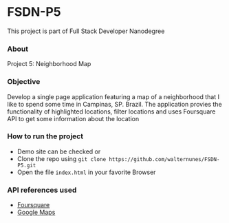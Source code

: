 # FSDN-P5
This project is part of Full Stack Developer Nanodegree

### About
Project 5: Neighborhood Map

### Objective
Develop a single page application featuring a map of a neighborhood that I like to spend some time in Campinas, SP. Brazil. The application provies the functionality of highlighted locations, filter locations and uses Foursquare API to get some information about the location

### How to run the project
* Demo site can be checked 
or
* Clone the repo using ```git clone https://github.com/walternunes/FSDN-P5.git```
* Open the file ```index.html``` in your favorite Browser

### API references used

* [Foursquare](https://developer.foursquare.com/)
* [Google Maps](https://developers.google.com/maps/documentation/)
